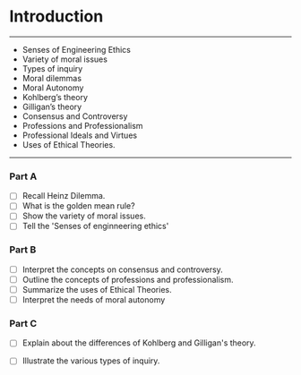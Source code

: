 # Introduction
--- 
- Senses of Engineering Ethics
- Variety of moral issues
- Types of inquiry
- Moral dilemmas
- Moral Autonomy
- Kohlberg’s theory
- Gilligan’s theory
- Consensus and Controversy
- Professions and Professionalism
- Professional Ideals and Virtues
- Uses of Ethical Theories.
---
### Part A
- [ ] Recall Heinz Dilemma.
- [ ] What is the golden mean rule?
- [ ] Show the variety of moral issues.
- [ ] Tell the 'Senses of enginneering ethics'

### Part B
- [ ] Interpret the concepts on consensus and controversy.
- [ ] Outline the concepts of professions and professionalism.
- [ ] Summarize the uses of Ethical Theories.
- [ ] Interpret the needs of moral autonomy

### Part C
- [ ] Explain about the differences of Kohlberg and Gilligan's theory.
- [ ] Illustrate the various types of inquiry.

